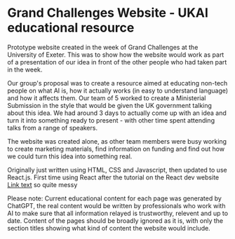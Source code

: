 # Grand Challenges Website - UKAI educational resource

Prototype website created in the week of Grand Challenges at the University of Exeter. This was to show how the website would work as part of a presentation of our idea in front of the other people who had taken part in the week. 

Our group's proposal was to create a resource aimed at educating non-tech people on what AI is, how it actually works (in easy to understand language) and how it affects them. Our team of 5 worked to create a Ministerial Submission in the style that would be given the UK government talking about this idea. We had around 3 days to actually come up with an idea and turn it into something ready to present - with other time spent attending talks from a range of speakers.

The website was created alone, as other team members were busy working to create marketing materials, find information on funding and find out how we could turn this idea into something real.

Originally just written using HTML, CSS and Javascript, then updated to use React.js. First time using React after the tutorial on the React dev website [Link text](https://react.dev/learn/tutorial-tic-tac-toe) so quite messy

Please note: Current educational content for each page was generated by ChatGPT, the real content would be written by professionals who work with AI to make sure that all information relayed is trustworthy, relevent and up to date. Content of the pages should be broadly ignored as it is, with only the section titles showing what kind of content the website would include.
